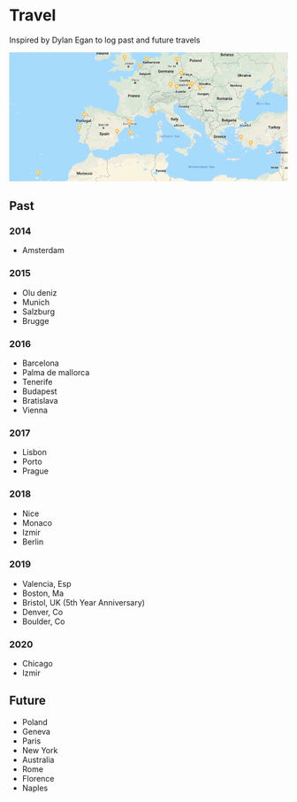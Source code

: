 # Travel

Inspired by Dylan Egan to log past and future travels

<img src="map.png">

## Past

### 2014

* Amsterdam

### 2015

* Olu deniz
* Munich
* Salzburg
* Brugge

### 2016

* Barcelona
* Palma de mallorca
* Tenerife
* Budapest
* Bratislava
* Vienna

### 2017

* Lisbon
* Porto
* Prague

### 2018

* Nice
* Monaco
* Izmir
* Berlin

### 2019

* Valencia, Esp
* Boston, Ma
* Bristol, UK  (5th Year Anniversary)
* Denver, Co
* Boulder, Co

### 2020

* Chicago
* Izmir
## Future

* Poland
* Geneva
* Paris
* New York
* Australia
* Rome
* Florence
* Naples
